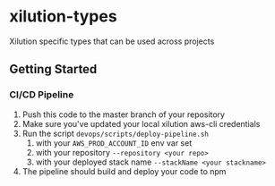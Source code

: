 # xilution-types

Xilution specific types that can be used across projects

## Getting Started

### CI/CD Pipeline

1. Push this code to the master branch of your repository
1. Make sure you've updated your local xilution aws-cli credentials
1. Run the script `devops/scripts/deploy-pipeline.sh`
   1. with your `AWS_PROD_ACCOUNT_ID` env var set
   1. with your repository `--repository <your repo>`
   1. with your deployed stack name `--stackName <your stackname>`
1. The pipeline should build and deploy your code to npm
